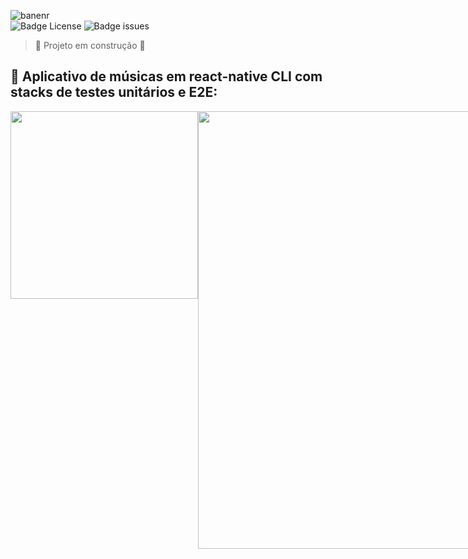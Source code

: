 ![banenr](https://user-images.githubusercontent.com/67022479/156891123-d5afe5db-cd18-4ec3-af04-a272869430b6.png)
<br>
![Badge License](https://img.shields.io/github/license/Edullk/app_music_tests)
![Badge issues](https://img.shields.io/github/issues/Edullk/app_music_tests)

> :construction: Projeto em construção :construction:

## :iphone: Aplicativo de músicas em react-native CLI com stacks de testes unitários e E2E:



<div style="display: flex">
  <image style="width: 300px; heigth: 300px" src="https://user-images.githubusercontent.com/67022479/156898321-926b48af-7c10-4e8c-934a-21eb50cf5518.png"></image>
  <image style="width: 700px; heigth: 700" src="/assets/run_test.gif"></image>
<div/>




### ✔️ Técnicas e tecnologias utilizadas

- ``Enzyme``
- ``Detox``
- ``React-native CLI``
- ``TDD``
- ``BDD``

### :point_right: <a href="/BDD.md">Cenários de testes</a> :point_left:


### :hammer: Funcionalidades do projeto

- `PLAY`: Reproduz a música.
- `PAUSE`: Pausa a música.
- `PULAR`: Pula para próxima música da playlist.
- `VOLTAR`: Voltar para música anterior da playlist.
- `LOOP`: Repete a música que está tocando sempre
- `LOOP 1X`: Repete a música que está tocando 1x


### 🛠️ Preparando o ambiente e rodando o projeto

1. Para instalar o projeto, começe instalando em sua máquina o projeto com o git:

```sh
git clone https://github.com/Edullk/app_music_tests.git
```
2. Depois do projeto baixado, você pode abri-lo com o editor da sua preferência. Aconselho usar o VsCode ou o WebStorm.

3. rode o comando ```yarn install```, para instalar todas as dependências do projeto.

<hr>

## Rodando os testes unitários: 
1. rode o comando ```yarn test```, para testar todos os componentes ou ```yarn test [nome_test]``` para rodar um teste especifico.
* Todos os testes unitários estão localizados na pasta ```__tests__```

## Rodando os testes E2E

1. Atualizando o arquivo .detoxrc.json com o nome do seu emulador

```json
{
  "testRunner": "jest",
  "runnerConfig": "e2e/config.json",
  "configurations": {
    "android.emu.debug": {
      "type": "android.emulator",
      "binaryPath": "android/app/build/outputs/apk/debug/app-debug.apk",
      "build": "cd android && ./gradlew assembleDebug assembleAndroidTest -DtestBuildType=debug && cd ..",
      "device": {
        "avdName": "NOME DO SEU EMULADOR"
      }
    }
  }
}
```

2. rode o comando ```yarn detox_build``` para gerar o APK especifico para os testes
1. rode o comando ```yarn detox_test```, para testar todos os componentes ou ```yarn test [nome_test]``` para rodar um teste especifico.
* Todos os testes unitários estão localizados na pasta ```e2e```



